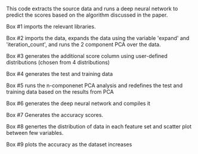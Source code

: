 This code extracts the source data and runs a deep neural network to predict the scores based on the algorithm discussed in the paper.

Box #1 imports the relevant libraries.

Box #2 imports the data, expands the data using the variable 'expand' and 'iteration_count', and runs the 2 component PCA over the data.

Box #3 generates the additional score column using user-defined distributions (chosen from 4 distributions)

Box #4 generates the test and training data

Box #5 runs the n-componenet PCA analysis and redefines the test and training data based on the results from PCA

Box #6 generates the deep neural network and compiles it

Box #7 Generates the accuracy scores.

Box #8 genertes the distribution of data in each feature set and scatter plot between few variables.

Box #9 plots the accuracy as the dataset increases 
